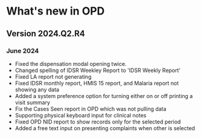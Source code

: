 # What's new in OPD

## Version 2024.Q2.R4

### June 2024

- Fixed the dispensation modal opening twice. 
- Changed spelling of IDSR Weekley Report to 'IDSR Weekly Report' 
- Fixed LA report not generating
- Fixed IDSR monthly report, HMIS 15 report, and Malaria report not showing any data 
- Added a system preference option for turning either on or off printing a visit summary 
- Fix the Cases Seen report in OPD which was not pulling data 
- Supporting physical keyboard input for clinical notes
- Fixed OPD NID report to show records only for the selected period
- Added a free text input on presenting complaints when other is selected